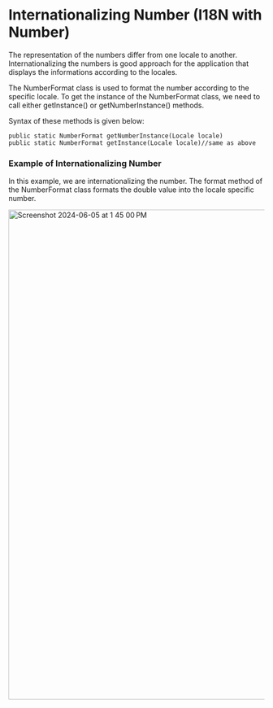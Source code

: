 # Internationalizing Number (I18N with Number)

The representation of the numbers differ from one locale to another. Internationalizing the numbers is good approach for the application that displays the informations according to the
locales.

The NumberFormat class is used to format the number according to the specific locale. To get the instance of the NumberFormat class, we need to call either getInstance() or getNumberInstance() methods.

Syntax of these methods is given below:

    public static NumberFormat getNumberInstance(Locale locale)  
    public static NumberFormat getInstance(Locale locale)//same as above  
    
### Example of Internationalizing Number

In this example, we are internationalizing the number. The format method of the NumberFormat class formats the double value into the locale specific number.

<img width="963" alt="Screenshot 2024-06-05 at 1 45 00 PM" src="https://github.com/Malobika8/GitDemo/assets/111234135/340288d8-108c-41a8-8302-9157b4d08e30">

